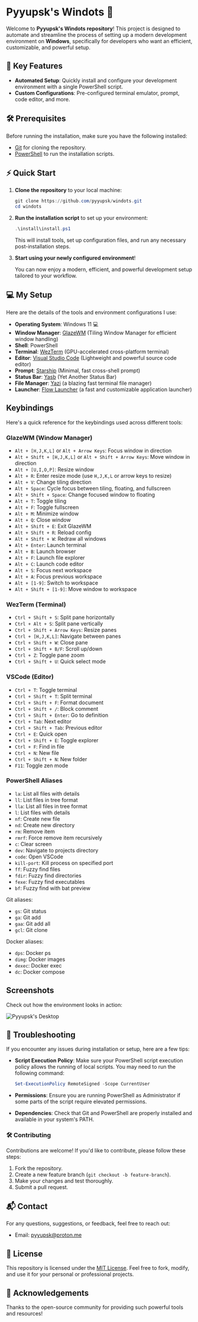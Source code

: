 # Pyyupsk's Windots 🚀

Welcome to **Pyyupsk's Windots repository**! This project is designed to automate and streamline the process of setting up a modern development environment on **Windows**, specifically for developers who want an efficient, customizable, and powerful setup.

## 🌟 Key Features

- **Automated Setup**: Quickly install and configure your development environment with a single PowerShell script.
- **Custom Configurations**: Pre-configured terminal emulator, prompt, code editor, and more.

## 🛠️ Prerequisites

Before running the installation, make sure you have the following installed:

- [Git](https://git-scm.com/) for cloning the repository.
- [PowerShell](https://docs.microsoft.com/en-us/powershell/) to run the installation scripts.

## ⚡ Quick Start

1. **Clone the repository** to your local machine:

   ```powershell
   git clone https://github.com/pyyupsk/windots.git
   cd windots
   ```

2. **Run the installation script** to set up your environment:

   ```powershell
   .\install\install.ps1
   ```

   This will install tools, set up configuration files, and run any necessary post-installation steps.

3. **Start using your newly configured environment**!

   You can now enjoy a modern, efficient, and powerful development setup tailored to your workflow.

## 💻 My Setup

Here are the details of the tools and environment configurations I use:

- **Operating System**: Windows 11 💻
- **Window Manager**: [GlazeWM](https://github.com/glzr-io/glazewm) (Tiling Window Manager for efficient window handling)
- **Shell**: PowerShell
- **Terminal**: [WezTerm](https://wezfurlong.org/wezterm/) (GPU-accelerated cross-platform terminal)
- **Editor**: [Visual Studio Code](https://code.visualstudio.com/) (Lightweight and powerful source code editor)
- **Prompt**: [Starship](https://starship.rs/) (Minimal, fast cross-shell prompt)
- **Status Bar**: [Yasb](https://github.com/amnweb/yasb) (Yet Another Status Bar)
- **File Manager**: [Yazi](https://github.com/sxyazi/yazi) (a blazing fast terminal file manager)
- **Launcher**: [Flow Launcher](https://flowlauncher.com/) (a fast and customizable application launcher)

## Keybindings

Here's a quick reference for the keybindings used across different tools:

### GlazeWM (Window Manager)

- `Alt + [H,J,K,L]` or `Alt + Arrow Keys`: Focus window in direction
- `Alt + Shift + [H,J,K,L]` or `Alt + Shift + Arrow Keys`: Move window in direction
- `Alt + [U,I,O,P]`: Resize window
- `Alt + R`: Enter resize mode (use `H,J,K,L` or arrow keys to resize)
- `Alt + V`: Change tiling direction
- `Alt + Space`: Cycle focus between tiling, floating, and fullscreen
- `Alt + Shift + Space`: Change focused window to floating
- `Alt + T`: Toggle tiling
- `Alt + F`: Toggle fullscreen
- `Alt + M`: Minimize window
- `Alt + Q`: Close window
- `Alt + Shift + E`: Exit GlazeWM
- `Alt + Shift + R`: Reload config
- `Alt + Shift + W`: Redraw all windows
- `Alt + Enter`: Launch terminal
- `Alt + B`: Launch browser
- `Alt + F`: Launch file explorer
- `Alt + C`: Launch code editor
- `Alt + S`: Focus next workspace
- `Alt + A`: Focus previous workspace
- `Alt + [1-9]`: Switch to workspace
- `Alt + Shift + [1-9]`: Move window to workspace

### WezTerm (Terminal)

- `Ctrl + Shift + S`: Split pane horizontally
- `Ctrl + Alt + S`: Split pane vertically
- `Ctrl + Shift + Arrow Keys`: Resize panes
- `Ctrl + [H,J,K,L]`: Navigate between panes
- `Ctrl + Shift + W`: Close pane
- `Ctrl + Shift + B/F`: Scroll up/down
- `Ctrl + Z`: Toggle pane zoom
- `Ctrl + Shift + U`: Quick select mode

### VSCode (Editor)

- `Ctrl + T`: Toggle terminal
- `Ctrl + Shift + T`: Split terminal
- `Ctrl + Shift + F`: Format document
- `Ctrl + Shift + /`: Block comment
- `Ctrl + Shift + Enter`: Go to definition
- `Ctrl + Tab`: Next editor
- `Ctrl + Shift + Tab`: Previous editor
- `Ctrl + E`: Quick open
- `Ctrl + Shift + E`: Toggle explorer
- `Ctrl + F`: Find in file
- `Ctrl + N`: New file
- `Ctrl + Shift + N`: New folder
- `F11`: Toggle zen mode

### PowerShell Aliases

- `la`: List all files with details
- `ll`: List files in tree format
- `lla`: List all files in tree format
- `l`: List files with details
- `nf`: Create new file
- `nd`: Create new directory
- `rm`: Remove item
- `rmrf`: Force remove item recursively
- `c`: Clear screen
- `dev`: Navigate to projects directory
- `code`: Open VSCode
- `kill-port`: Kill process on specified port
- `ff`: Fuzzy find files
- `fdir`: Fuzzy find directories
- `fexe`: Fuzzy find executables
- `bf`: Fuzzy find with bat preview

Git aliases:

- `gs`: Git status
- `ga`: Git add
- `gaa`: Git add all
- `gcl`: Git clone

Docker aliases:

- `dps`: Docker ps
- `dimg`: Docker images
- `dexec`: Docker exec
- `dc`: Docker compose

## Screenshots

Check out how the environment looks in action:

![Pyyupsk's Desktop](.github/images/desktop.png)

## 📝 Troubleshooting

If you encounter any issues during installation or setup, here are a few tips:

- **Script Execution Policy**: Make sure your PowerShell script execution policy allows the running of local scripts. You may need to run the following command:

   ```powershell
   Set-ExecutionPolicy RemoteSigned -Scope CurrentUser
   ```

- **Permissions**: Ensure you are running PowerShell as Administrator if some parts of the script require elevated permissions.
- **Dependencies**: Check that Git and PowerShell are properly installed and available in your system's PATH.

### 🛠️ Contributing

Contributions are welcome! If you'd like to contribute, please follow these steps:

1. Fork the repository.
2. Create a new feature branch (`git checkout -b feature-branch`).
3. Make your changes and test thoroughly.
4. Submit a pull request.

## 📬 Contact

For any questions, suggestions, or feedback, feel free to reach out:

- Email: [pyyupsk@proton.me](mailto:pyyupsk@proton.me)

## 📄 License

This repository is licensed under the [MIT License](LICENSE). Feel free to fork, modify, and use it for your personal or professional projects.

## 🎉 Acknowledgements

Thanks to the open-source community for providing such powerful tools and resources!
